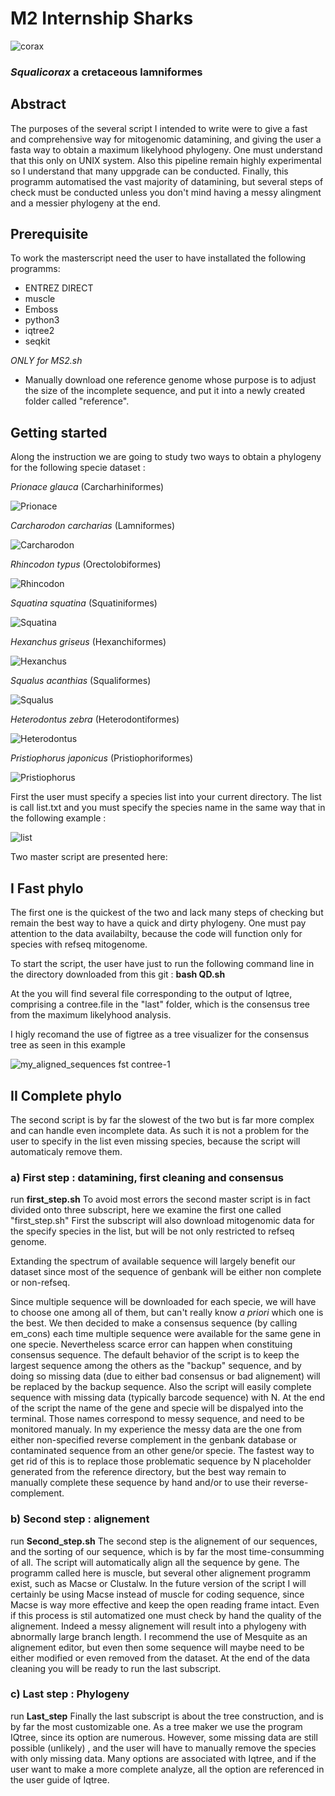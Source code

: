 # M2 Internship Sharks

![corax](https://user-images.githubusercontent.com/80922475/148587803-c273aba5-0806-4ab7-93c0-1cd7e21854c3.jpeg)
### *Squalicorax* a cretaceous lamniformes

## Abstract

The purposes of the several script I intended to write were to give a fast and comprehensive way for mitogenomic datamining, and giving the user a fasta way to obtain a maximum likelyhood phylogeny.
One must understand that this only on UNIX system.
Also this pipeline remain highly experimental so I understand that many uppgrade can be conducted.
Finally, this programm automatised the vast majority of datamining, but several steps of check must be conducted unless you don't mind having a messy alingment and a messier phylogeny at the end.

## Prerequisite

To work the masterscript need the user to have installated the following programms:

  - ENTREZ DIRECT 
  - muscle
  - Emboss
  - python3
  - iqtree2
  - seqkit
 
  *ONLY for MS2.sh*
  - Manually download one reference genome whose purpose is to adjust the size of the incomplete sequence, and put it into a newly created folder called "reference".
  
## Getting started

Along the instruction we are going to study two ways to obtain a phylogeny for the following specie dataset :

*Prionace glauca* (Carcharhiniformes)

![Prionace](https://user-images.githubusercontent.com/80922475/154267036-ec7431e2-8021-46fb-9668-8e24ca5c331f.jpg)

*Carcharodon carcharias* (Lamniformes)

![Carcharodon](https://user-images.githubusercontent.com/80922475/154267478-49627018-b02b-401c-8b64-7010e92991e7.jpeg)

*Rhincodon typus* (Orectolobiformes)

![Rhincodon](https://user-images.githubusercontent.com/80922475/154267816-7afcf250-337e-42b5-8ec4-a3f7c1fbe372.jpeg)

*Squatina squatina* (Squatiniformes)

![Squatina](https://user-images.githubusercontent.com/80922475/154269009-3d6a1333-5915-4579-8452-d76f1a2385eb.jpg)

*Hexanchus griseus* (Hexanchiformes)

![Hexanchus](https://user-images.githubusercontent.com/80922475/154269010-97493fde-35b2-41db-b5be-fdb152e8ea55.jpg)

*Squalus acanthias* (Squaliformes)

![Squalus](https://user-images.githubusercontent.com/80922475/154268997-0bc01859-76ae-49d4-adc8-86e3e448b90b.jpg)

*Heterodontus zebra* (Heterodontiformes)

![Heterodontus](https://user-images.githubusercontent.com/80922475/154269004-fa41a2ae-d9fd-4f94-89f8-80692ffda38d.jpg)

*Pristiophorus japonicus* (Pristiophoriformes)

![Pristiophorus](https://user-images.githubusercontent.com/80922475/154267653-33117072-f8c0-4748-bd18-8cf061fd1df5.jpg)

First the user must specify a species list into your current directory. The list is call list.txt and you must specify the species name in the same way that in the following example : 

![list](https://user-images.githubusercontent.com/80922475/154270445-dcae2558-e269-41f4-9606-9e3aa8020da8.png)

Two master script are presented here:

## I Fast phylo

  The first one is the quickest of the two and lack many steps of checking but remain the best way to have a quick and dirty phylogeny.
  One must pay attention to the data availabilty, because the code will function only for species with refseq mitogenome.
  
  To start the script, the user have just to run the following command line in the directory downloaded from this git : **bash QD.sh**
  
  At the you will find several file corresponding to the output of Iqtree, comprising a contree.file in the "last" folder, which is the consensus tree from the maximum likelyhood analysis.
  
  I higly recomand the use of figtree as a tree visualizer for the consensus tree as seen in this example
    
![my_aligned_sequences fst contree-1](https://user-images.githubusercontent.com/80922475/154271031-c4d610b1-c47f-4391-af4b-2f9bb318f59c.png)
  
## II Complete phylo
  
  The second script is by far the slowest of the two but is far more complex and can handle even incomplete data.
  As such it is not a problem for the user to specify in the list even missing species, because the script will automaticaly remove them.
  
  ### a) First step : datamining, first cleaning and consensus
  
  run **first_step.sh**
  To avoid most errors the second master script is in fact divided onto three subscript, here we examine the first one called "first_step.sh"
  First the subscript will also download mitogenomic data for the specify species in the list, but will be not only restricted to refseq genome.
  
  Extanding the spectrum of available sequence will largely benefit our dataset since most of the sequence of genbank will be either non complete or non-refseq. 
  
  Since multiple sequence will be downloaded for each specie, we will have to choose one among all of them, but can't really know *a priori* which one is the best. We then decided to make a consensus sequence (by calling em_cons) each time multiple sequence were available for the same gene in one specie. Nevertheless scarce error can happen when constituing consensus sequence. The default behavior of the script is to keep the largest sequence among the others as the "backup" sequence, and by doing so missing data (due to either bad consensus or bad alignement) will be replaced by the backup sequence.
  Also the script will easily complete sequence with missing data (typically barcode sequence) with N.
  At the end of the script the name of the gene and specie  will be dispalyed into the terminal. Those names correspond to messy sequence, and need to be monitored manualy. In my experience the messy data are the one from either non-specified reverse complement in the genbank database or contaminated sequence from an other gene/or specie. The fastest way to get rid of this is to replace those problematic sequence by N placeholder generated from the reference directory, but the best way remain to manually complete these sequence by hand and/or to use their reverse-complement.
  
  ### b) Second step : alignement
  
  run **Second_step.sh**
  The second step is the alignement of our sequences, and the sorting of our sequence, which is by far the most time-consumming of all.
  The script will automatically align all the sequence by gene. The programm called here is muscle, but several other alignement programm exist, such as Macse or Clustalw. In the future version of the script I will certainly be using Macse instead of muscle for coding sequence, since Macse is way more effective and keep the open reading frame intact. Even if this process is stil automatized one must check by hand the quality of the alignement. Indeed a messy alignement will result into a phylogeny with abnormally large branch length.
  I recommend the use of Mesquite as an alignement editor, but even then some sequence will maybe need to be either modified or even removed from the dataset.
  At the end of the data cleaning you will be ready to run the last subscript.
  
  ### c) Last step : Phylogeny
  
  run **Last_step**
  Finally the last subscript is about the tree construction, and is by far the most customizable one. 
  As a tree maker we use the program IQtree, since its option are numerous.
  However, some missing data are still possible (unlikely) , and the user will have to manually remove the species with only missing data.
  Many options are associated with Iqtree, and if the user want to make a more complete analyze, all the option are referenced in the user guide of Iqtree.
  
